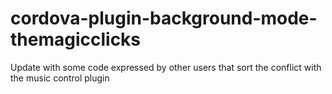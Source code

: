 # cordova-plugin-background-mode-themagicclicks
Update with some code expressed by other users that sort the conflict with the music control plugin
